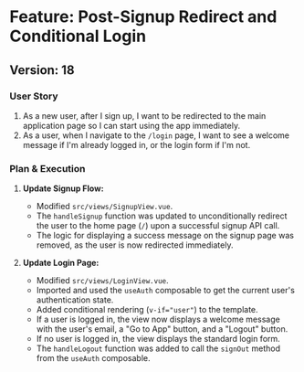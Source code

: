 # Feature: Post-Signup Redirect and Conditional Login

## Version: 18

### User Story

1.  As a new user, after I sign up, I want to be redirected to the main application page so I can start using the app immediately.
2.  As a user, when I navigate to the `/login` page, I want to see a welcome message if I'm already logged in, or the login form if I'm not.

### Plan & Execution

1.  **Update Signup Flow:**
    - Modified `src/views/SignupView.vue`.
    - The `handleSignup` function was updated to unconditionally redirect the user to the home page (`/`) upon a successful signup API call.
    - The logic for displaying a success message on the signup page was removed, as the user is now redirected immediately.

2.  **Update Login Page:**
    - Modified `src/views/LoginView.vue`.
    - Imported and used the `useAuth` composable to get the current user's authentication state.
    - Added conditional rendering (`v-if="user"`) to the template.
    - If a user is logged in, the view now displays a welcome message with the user's email, a "Go to App" button, and a "Logout" button.
    - If no user is logged in, the view displays the standard login form.
    - The `handleLogout` function was added to call the `signOut` method from the `useAuth` composable.
